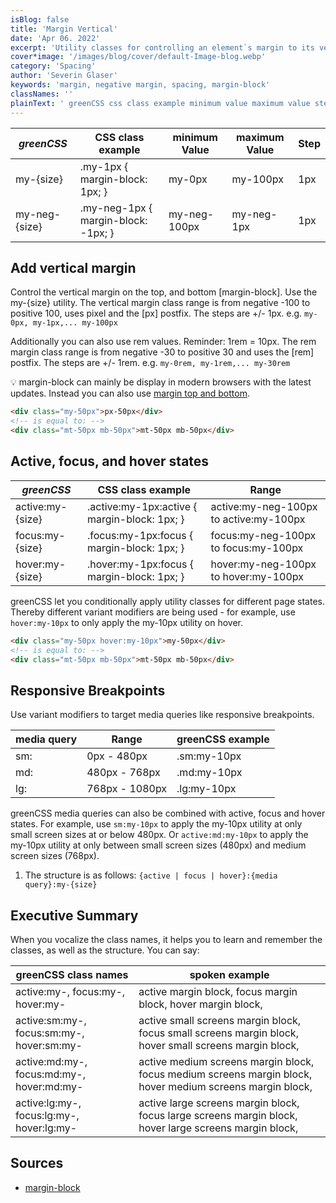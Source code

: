 ```yaml
---
isBlog: false
title: 'Margin Vertical'
date: 'Apr 06. 2022'
excerpt: 'Utility classes for controlling an element`s margin to its vertical sides.'
cover*image: '/images/blog/cover/default-Image-blog.webp'
category: 'Spacing'
author: 'Severin Glaser'
keywords: 'margin, negative margin, spacing, margin-block'
classNames: ''
plainText: ' greenCSS css class example minimum value maximum value step my size my-1px margin-block: 1px; my-0px my-100px 1px my-neg size my-neg-1px margin-block: -1px; my-neg-100px my-neg-1px 1px add vertical margin control the vertical margin on the top and bottom margin-block use the my size utility the vertical margin class range is from negative -100 to positive 100 uses pixel and the px postfix the steps are + 1px e g `my-0px my-1px my-100px` additionally you can also use rem values reminder: 1rem = 10px the rem margin class range is from negative -30 to positive 30 and uses the rem postfix the steps are + 1rem e g `my-0rem my-1rem my-30rem` 💡 margin-block can mainly be display in modern browsers with the latest updates instead you can also use margin top and bottom docs spacing-margin-side  active focus and hover states greenCSS css class example range active:my size active :my-1px:active margin-block: 1px; active:my-neg-100px to active:my-100px focus:my size focus :my-1px:focus margin-block: 1px; focus:my-neg-100px to focus:my-100px hover:my size hover :my-1px:focus margin-block: 1px; hover:my-neg-100px to hover:my-100px greenCSS let you conditionally apply utility classes for different page states thereby different variant modifiers are being used for example use `hover:my-10px` to only apply the my-10px utility on hover  responsive breakpoints use variant modifiers to target media queries like responsive breakpoints media query range greenCSS example sm: 0px 480px sm:my-10px md: 480px 768px md:my-10px lg: 768px 1080px lg:my-10px greenCSS media queries can also be combined with active focus and hover states for example use `sm:my-10px` to apply the my-10px utility at only small screen sizes at or below 480px or `active:md:my-10px` to apply the my-10px utility at only between small screen sizes 480px and medium screen sizes 768px 1 the structure is as follows: ` active focus hover : media query :my size ` executive summary when you vocalize the class names it helps you to learn and remember the classes as well as the structure you can say: greenCSS class names spoken example active:my focus:my hover:my active margin block focus margin block hover margin block active:sm:my focus:sm:my hover:sm:my active small screens margin block focus small screens margin block hover small screens margin block active:md:my focus:md:my hover:md:my active medium screens margin block focus medium screens margin block hover medium screens margin block active:lg:my focus:lg:my hover:lg:my active large screens margin block focus large screens margin block hover large screens margin block sources margin-block https: developer mozilla org en-us docs web css margin-block '
---
```


| _greenCSS_     | CSS class example                   | minimum Value | maximum Value | Step |
| ------------- | ----------------------------------- | ------------- | ------------- | ---- |
| my-{size}     | .my-1px { margin-block: 1px; }      | my-0px        | my-100px      | 1px  |
| my-neg-{size} | .my-neg-1px { margin-block: -1px; } | my-neg-100px  | my-neg-1px    | 1px  |

## Add vertical margin

Control the vertical margin on the top, and bottom [margin-block]. Use the my-{size} utility. The vertical margin class range is from negative -100 to positive 100, uses pixel and the [px] postfix. The steps are +/- 1px. e.g. `my-0px, my-1px,... my-100px`

Additionally you can also use rem values. Reminder: 1rem = 10px. The rem margin class range is from negative -30 to positive 30 and uses the [rem] postfix. The steps are +/- 1rem. e.g. `my-0rem, my-1rem,... my-30rem`

💡 margin-block can mainly be display in modern browsers with the latest updates. Instead you can also use [margin top and bottom](/docs/spacing-margin-side).

```html
<div class="my-50px">px-50px</div>
<!-- is equal to: -->
<div class="mt-50px mb-50px">mt-50px mb-50px</div>
```

## Active, focus, and hover states

| _greenCSS_        | CSS class example                             | Range                                  |
| ---------------- | --------------------------------------------- | -------------------------------------- |
| active:my-{size} | .active\:my-1px:active { margin-block: 1px; } | active:my-neg-100px to active:my-100px |
| focus:my-{size}  | .focus\:my-1px:focus { margin-block: 1px; }   | focus:my-neg-100px to focus:my-100px   |
| hover:my-{size}  | .hover\:my-1px:focus { margin-block: 1px; }   | hover:my-neg-100px to hover:my-100px   |

greenCSS let you conditionally apply utility classes for different page states. Thereby different variant modifiers are being used - for example, use `hover:my-10px` to only apply the my-10px utility on hover.

```html
<div class="my-50px hover:my-10px">my-50px</div>
<!-- is equal to: -->
<div class="mt-50px mb-50px">mt-50px mb-50px</div>
```

## Responsive Breakpoints

Use variant modifiers to target media queries like responsive breakpoints.

| media query | Range          | greenCSS example |
| ----------- | -------------- | --------------- |
| sm:         | 0px - 480px    | .sm:my-10px     |
| md:         | 480px - 768px  | .md:my-10px     |
| lg:         | 768px - 1080px | .lg:my-10px     |

greenCSS media queries can also be combined with active, focus and hover states. For example, use `sm:my-10px` to apply the my-10px utility at only small screen sizes at or below 480px. Or `active:md:my-10px` to apply the my-10px utility at only between small screen sizes (480px) and medium screen sizes (768px).

1. The structure is as follows: `{active | focus | hover}:{media query}:my-{size}`

## Executive Summary

When you vocalize the class names, it helps you to learn and remember the classes, as well as the structure. You can say:

| greenCSS class names                       | spoken example                                                                                            |
| ----------------------------------------- | --------------------------------------------------------------------------------------------------------- |
| active:my-, focus:my-, hover:my-          | active margin block, focus margin block, hover margin block,                                              |
| active:sm:my-, focus:sm:my-, hover:sm:my- | active small screens margin block, focus small screens margin block, hover small screens margin block,    |
| active:md:my-, focus:md:my-, hover:md:my- | active medium screens margin block, focus medium screens margin block, hover medium screens margin block, |
| active:lg:my-, focus:lg:my-, hover:lg:my- | active large screens margin block, focus large screens margin block, hover large screens margin block,    |

## Sources

- [margin-block](https://developer.mozilla.org/en-US/docs/Web/CSS/margin-block)
